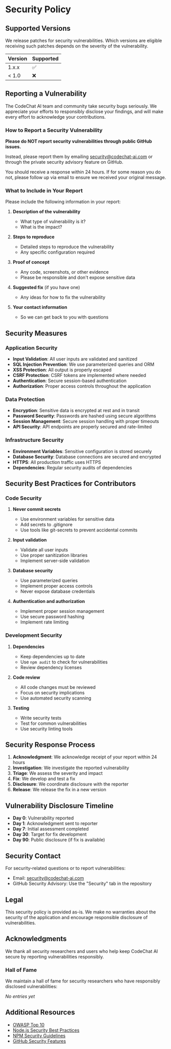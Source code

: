# Security Policy

## Supported Versions

We release patches for security vulnerabilities. Which versions are eligible receiving such patches depends on the severity of the vulnerability.

| Version | Supported          |
| ------- | ------------------ |
| 1.x.x   | :white_check_mark: |
| < 1.0   | :x:                |

## Reporting a Vulnerability

The CodeChat AI team and community take security bugs seriously. We appreciate your efforts to responsibly disclose your findings, and will make every effort to acknowledge your contributions.

### How to Report a Security Vulnerability

**Please do NOT report security vulnerabilities through public GitHub issues.**

Instead, please report them by emailing security@codechat-ai.com or through the private security advisory feature on GitHub.

You should receive a response within 24 hours. If for some reason you do not, please follow up via email to ensure we received your original message.

### What to Include in Your Report

Please include the following information in your report:

1. **Description of the vulnerability**
   - What type of vulnerability is it?
   - What is the impact?

2. **Steps to reproduce**
   - Detailed steps to reproduce the vulnerability
   - Any specific configuration required

3. **Proof of concept**
   - Any code, screenshots, or other evidence
   - Please be responsible and don't expose sensitive data

4. **Suggested fix** (if you have one)
   - Any ideas for how to fix the vulnerability

5. **Your contact information**
   - So we can get back to you with questions

## Security Measures

### Application Security

- **Input Validation**: All user inputs are validated and sanitized
- **SQL Injection Prevention**: We use parameterized queries and ORM
- **XSS Protection**: All output is properly escaped
- **CSRF Protection**: CSRF tokens are implemented where needed
- **Authentication**: Secure session-based authentication
- **Authorization**: Proper access controls throughout the application

### Data Protection

- **Encryption**: Sensitive data is encrypted at rest and in transit
- **Password Security**: Passwords are hashed using secure algorithms
- **Session Management**: Secure session handling with proper timeouts
- **API Security**: API endpoints are properly secured and rate-limited

### Infrastructure Security

- **Environment Variables**: Sensitive configuration is stored securely
- **Database Security**: Database connections are secured and encrypted
- **HTTPS**: All production traffic uses HTTPS
- **Dependencies**: Regular security audits of dependencies

## Security Best Practices for Contributors

### Code Security

1. **Never commit secrets**
   - Use environment variables for sensitive data
   - Add secrets to .gitignore
   - Use tools like git-secrets to prevent accidental commits

2. **Input validation**
   - Validate all user inputs
   - Use proper sanitization libraries
   - Implement server-side validation

3. **Database security**
   - Use parameterized queries
   - Implement proper access controls
   - Never expose database credentials

4. **Authentication and authorization**
   - Implement proper session management
   - Use secure password hashing
   - Implement rate limiting

### Development Security

1. **Dependencies**
   - Keep dependencies up to date
   - Use `npm audit` to check for vulnerabilities
   - Review dependency licenses

2. **Code review**
   - All code changes must be reviewed
   - Focus on security implications
   - Use automated security scanning

3. **Testing**
   - Write security tests
   - Test for common vulnerabilities
   - Use security linting tools

## Security Response Process

1. **Acknowledgment**: We acknowledge receipt of your report within 24 hours
2. **Investigation**: We investigate the reported vulnerability
3. **Triage**: We assess the severity and impact
4. **Fix**: We develop and test a fix
5. **Disclosure**: We coordinate disclosure with the reporter
6. **Release**: We release the fix in a new version

## Vulnerability Disclosure Timeline

- **Day 0**: Vulnerability reported
- **Day 1**: Acknowledgment sent to reporter
- **Day 7**: Initial assessment completed
- **Day 30**: Target for fix development
- **Day 90**: Public disclosure (if fix is available)

## Security Contact

For security-related questions or to report vulnerabilities:
- Email: security@codechat-ai.com
- GitHub Security Advisory: Use the "Security" tab in the repository

## Legal

This security policy is provided as-is. We make no warranties about the security of the application and encourage responsible disclosure of vulnerabilities.

## Acknowledgments

We thank all security researchers and users who help keep CodeChat AI secure by reporting vulnerabilities responsibly.

### Hall of Fame

We maintain a hall of fame for security researchers who have responsibly disclosed vulnerabilities:

<!-- This section will be updated as we receive and fix security reports -->
*No entries yet*

## Additional Resources

- [OWASP Top 10](https://owasp.org/www-project-top-ten/)
- [Node.js Security Best Practices](https://nodejs.org/en/security/)
- [NPM Security Guidelines](https://docs.npmjs.com/security)
- [GitHub Security Features](https://docs.github.com/en/code-security)